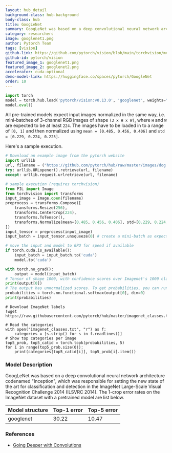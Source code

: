 ```yaml
---
layout: hub_detail
background-class: hub-background
body-class: hub
title: GoogLeNet
summary: GoogLeNet was based on a deep convolutional neural network architecture codenamed "Inception" which won ImageNet 2014.
category: researchers
image: googlenet1.png
author: Pytorch Team
tags: [vision]
github-link: https://github.com/pytorch/vision/blob/main/torchvision/models/googlenet.py
github-id: pytorch/vision
featured_image_1: googlenet1.png
featured_image_2: googlenet2.png
accelerator: cuda-optional
demo-model-link: https://huggingface.co/spaces/pytorch/GoogleNet
order: 10
---
```


```python
import torch
model = torch.hub.load('pytorch/vision:v0.13.0', 'googlenet', weights="IMAGENET1K_V1")
model.eval()
```

All pre-trained models expect input images normalized in the same way,
i.e. mini-batches of 3-channel RGB images of shape `(3 x H x W)`, where `H` and `W` are expected to be at least `224`.
The images have to be loaded in to a range of `[0, 1]` and then normalized using `mean = [0.485, 0.456, 0.406]`
and `std = [0.229, 0.224, 0.225]`.

Here's a sample execution.

```python
# Download an example image from the pytorch website
import urllib
url, filename = ("https://github.com/pytorch/hub/raw/master/images/dog.jpg", "dog.jpg")
try: urllib.URLopener().retrieve(url, filename)
except: urllib.request.urlretrieve(url, filename)
```

```python
# sample execution (requires torchvision)
from PIL import Image
from torchvision import transforms
input_image = Image.open(filename)
preprocess = transforms.Compose([
    transforms.Resize(256),
    transforms.CenterCrop(224),
    transforms.ToTensor(),
    transforms.Normalize(mean=[0.485, 0.456, 0.406], std=[0.229, 0.224, 0.225]),
])
input_tensor = preprocess(input_image)
input_batch = input_tensor.unsqueeze(0) # create a mini-batch as expected by the model

# move the input and model to GPU for speed if available
if torch.cuda.is_available():
    input_batch = input_batch.to('cuda')
    model.to('cuda')

with torch.no_grad():
    output = model(input_batch)
# Tensor of shape 1000, with confidence scores over Imagenet's 1000 classes
print(output[0])
# The output has unnormalized scores. To get probabilities, you can run a softmax on it.
probabilities = torch.nn.functional.softmax(output[0], dim=0)
print(probabilities)
```

```
# Download ImageNet labels
!wget https://raw.githubusercontent.com/pytorch/hub/master/imagenet_classes.txt
```

```
# Read the categories
with open("imagenet_classes.txt", "r") as f:
    categories = [s.strip() for s in f.readlines()]
# Show top categories per image
top5_prob, top5_catid = torch.topk(probabilities, 5)
for i in range(top5_prob.size(0)):
    print(categories[top5_catid[i]], top5_prob[i].item())
```


### Model Description

GoogLeNet was based on a deep convolutional neural network architecture codenamed "Inception", which was responsible for setting the new state of the art for classification and detection in the ImageNet Large-Scale Visual Recognition Challenge 2014 (ILSVRC 2014). The 1-crop error rates on the ImageNet dataset with a pretrained model are list below.

| Model structure | Top-1 error | Top-5 error |
| --------------- | ----------- | ----------- |
|  googlenet       | 30.22       | 10.47       |



### References

 - [Going Deeper with Convolutions](https://arxiv.org/abs/1409.4842)
